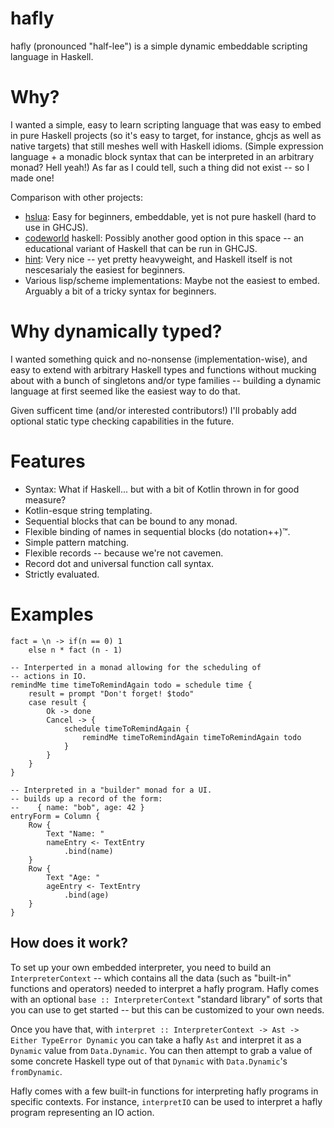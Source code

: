 # hafly

hafly (pronounced "half-lee") is a simple dynamic embeddable scripting language in Haskell.

# Why?

I wanted a simple, easy to learn scripting language that was easy to embed in pure Haskell projects (so it's easy to target, for instance, ghcjs as well as native targets) that still meshes well with Haskell idioms. (Simple expression language + a monadic block syntax that can be interpreted in an arbitrary monad? Hell yeah!) As far as I could tell, such a thing did not exist -- so I made one!

Comparison with other projects:

  * [hslua](https://hackage.haskell.org/package/hslua): Easy for beginners, embeddable, yet is not pure haskell (hard to use in GHCJS).
  * [codeworld](https://github.com/google/codeworld) haskell: Possibly another good option in this space -- an educational variant of Haskell that can be run in GHCJS.
  * [hint](https://github.com/haskell-hint/hint): Very nice -- yet pretty heavyweight, and Haskell itself is not nescesarialy the easiest for beginners.
  * Various lisp/scheme implementations: Maybe not the easiest to embed. Arguably a bit of a tricky syntax for beginners.

# Why dynamically typed?

I wanted something quick and no-nonsense (implementation-wise), and easy to extend with arbitrary Haskell types and functions without mucking about with a bunch of singletons and/or type families -- building a dynamic language at first seemed like the easiest way to do that.

Given sufficent time (and/or interested contributors!) I'll probably add optional static type checking capabilities in the future.

# Features

 * Syntax: What if Haskell... but with a bit of Kotlin thrown in for good measure?
 * Kotlin-esque string templating.
 * Sequential blocks that can be bound to any monad.
 * Flexible binding of names in sequential blocks (do notation++)™.
 * Simple pattern matching.
 * Flexible records -- because we're not cavemen.
 * Record dot and universal function call syntax.
 * Strictly evaluated.


# Examples

```
fact = \n -> if(n == 0) 1 
    else n * fact (n - 1)
```

```
-- Interperted in a monad allowing for the scheduling of 
-- actions in IO.
remindMe time timeToRemindAgain todo = schedule time {
    result = prompt "Don't forget! $todo"
    case result {
        Ok -> done
        Cancel -> {
            schedule timeToRemindAgain {
                remindMe timeToRemindAgain timeToRemindAgain todo
            }
        }
    }
}
```

```
-- Interpreted in a "builder" monad for a UI.
-- builds up a record of the form:
--    { name: "bob", age: 42 }
entryForm = Column {
    Row {
        Text "Name: "
        nameEntry <- TextEntry
            .bind(name)
    }
    Row {
        Text "Age: "
        ageEntry <- TextEntry
            .bind(age)
    }
}
```

How does it work?
-----------------

To set up your own embedded interpreter, you need to build an `InterpreterContext` -- which contains all the data (such as "built-in" functions and operators) needed to interpret a hafly program. Hafly comes with an optional `base :: InterpreterContext` "standard library" of sorts that you can use to get started -- but this can be customized to your own needs.

Once you have that, with `interpret :: InterpreterContext -> Ast -> Either TypeError Dynamic` you can take a hafly `Ast` and interpret it as a `Dynamic` value from `Data.Dynamic`. You can then attempt to grab a value of some concrete Haskell type out of that `Dynamic` with `Data.Dynamic`'s `fromDynamic`.

Hafly comes with a few built-in functions for interpreting hafly programs in specific contexts. For instance, `interpretIO` can be used to interpret a hafly program representing an IO action.
